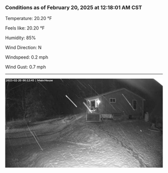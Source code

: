 ### Conditions as of February 20, 2025 at 12:18:01 AM CST 

Temperature: 20.20 &deg;F

Feels like: 20.20 &deg;F

Humidity: 85%

Wind Direction: N

Windspeed: 0.2 mph

Wind Gust: 0.7 mph

---

<img src="./images/latest.jpeg"/>

